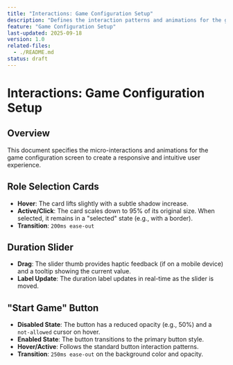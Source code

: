 ```yaml
---
title: "Interactions: Game Configuration Setup"
description: "Defines the interaction patterns and animations for the game configuration screen."
feature: "Game Configuration Setup"
last-updated: 2025-09-18
version: 1.0
related-files:
  - ./README.md
status: draft
---
```


# Interactions: Game Configuration Setup

## Overview
This document specifies the micro-interactions and animations for the game configuration screen to create a responsive and intuitive user experience.

## Role Selection Cards
- **Hover**: The card lifts slightly with a subtle shadow increase.
- **Active/Click**: The card scales down to 95% of its original size. When selected, it remains in a "selected" state (e.g., with a border).
- **Transition**: `200ms ease-out`

## Duration Slider
- **Drag**: The slider thumb provides haptic feedback (if on a mobile device) and a tooltip showing the current value.
- **Label Update**: The duration label updates in real-time as the slider is moved.

## "Start Game" Button
- **Disabled State**: The button has a reduced opacity (e.g., 50%) and a `not-allowed` cursor on hover.
- **Enabled State**: The button transitions to the primary button style.
- **Hover/Active**: Follows the standard button interaction patterns.
- **Transition**: `250ms ease-out` on the background color and opacity.
